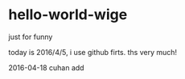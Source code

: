 # hello-world-wige
just for funny

today is 2016/4/5, i use github firts. ths very much!

2016-04-18 cuhan add